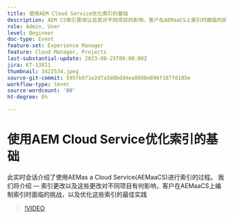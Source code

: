 ```yaml
---
title: 使用AEM Cloud Service优化索引的基础
description: AEM CS索引更改以及其对不同项目的影响，客户在AEMaaCS上索引时面临的挑战，以及优化这些索引的最佳实践
role: Admin, User
level: Beginner
doc-type: Event
feature-set: Experience Manager
feature: Cloud Manager, Projects
last-substantial-update: 2023-08-25T00:00:00Z
jira: KT-13811
thumbnail: 3422534.jpeg
source-git-commit: 595fb971e2d7a3d8bdd4ea8608e896f187fd185e
workflow-type: tm+mt
source-wordcount: '80'
ht-degree: 0%

---
```



# 使用AEM Cloud Service优化索引的基础

此实时会话介绍了使用AEMas a Cloud Service(AEMaaCS)进行索引的过程。 我们将介绍 — 索引更改以及这些更改对不同项目有何影响，客户在AEMaaCS上编制索引时面临的挑战，以及优化这些索引的最佳实践

>[!VIDEO](https://video.tv.adobe.com/v/3422534/?learn=on)
